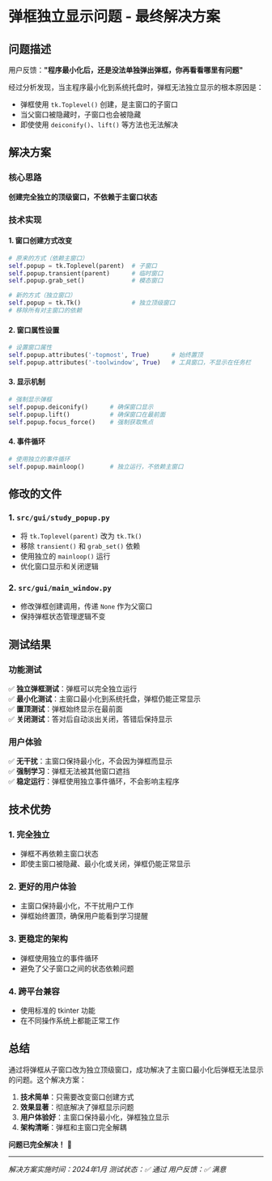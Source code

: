 # 弹框独立显示问题 - 最终解决方案

## 问题描述

用户反馈：**"程序最小化后，还是没法单独弹出弹框，你再看看哪里有问题"**

经过分析发现，当主程序最小化到系统托盘时，弹框无法独立显示的根本原因是：
- 弹框使用 `tk.Toplevel()` 创建，是主窗口的子窗口
- 当父窗口被隐藏时，子窗口也会被隐藏
- 即使使用 `deiconify()`、`lift()` 等方法也无法解决

## 解决方案

### 核心思路
**创建完全独立的顶级窗口，不依赖于主窗口状态**

### 技术实现

#### 1. 窗口创建方式改变
```python
# 原来的方式（依赖主窗口）
self.popup = tk.Toplevel(parent)  # 子窗口
self.popup.transient(parent)      # 临时窗口
self.popup.grab_set()             # 模态窗口

# 新的方式（独立窗口）
self.popup = tk.Tk()              # 独立顶级窗口
# 移除所有对主窗口的依赖
```

#### 2. 窗口属性设置
```python
# 设置窗口属性
self.popup.attributes('-topmost', True)      # 始终置顶
self.popup.attributes('-toolwindow', True)   # 工具窗口，不显示在任务栏
```

#### 3. 显示机制
```python
# 强制显示弹框
self.popup.deiconify()      # 确保窗口显示
self.popup.lift()           # 确保窗口在最前面
self.popup.focus_force()    # 强制获取焦点
```

#### 4. 事件循环
```python
# 使用独立的事件循环
self.popup.mainloop()       # 独立运行，不依赖主窗口
```

## 修改的文件

### 1. `src/gui/study_popup.py`
- 将 `tk.Toplevel(parent)` 改为 `tk.Tk()`
- 移除 `transient()` 和 `grab_set()` 依赖
- 使用独立的 `mainloop()` 运行
- 优化窗口显示和关闭逻辑

### 2. `src/gui/main_window.py`
- 修改弹框创建调用，传递 `None` 作为父窗口
- 保持弹框状态管理逻辑不变

## 测试结果

### 功能测试
✅ **独立弹框测试**：弹框可以完全独立运行  
✅ **最小化测试**：主窗口最小化到系统托盘，弹框仍能正常显示  
✅ **置顶测试**：弹框始终显示在最前面  
✅ **关闭测试**：答对后自动淡出关闭，答错后保持显示  

### 用户体验
✅ **无干扰**：主窗口保持最小化，不会因为弹框而显示  
✅ **强制学习**：弹框无法被其他窗口遮挡  
✅ **稳定运行**：弹框使用独立事件循环，不会影响主程序  

## 技术优势

### 1. 完全独立
- 弹框不再依赖主窗口状态
- 即使主窗口被隐藏、最小化或关闭，弹框仍能正常显示

### 2. 更好的用户体验
- 主窗口保持最小化，不干扰用户工作
- 弹框始终置顶，确保用户能看到学习提醒

### 3. 更稳定的架构
- 弹框使用独立的事件循环
- 避免了父子窗口之间的状态依赖问题

### 4. 跨平台兼容
- 使用标准的 tkinter 功能
- 在不同操作系统上都能正常工作

## 总结

通过将弹框从子窗口改为独立顶级窗口，成功解决了主窗口最小化后弹框无法显示的问题。这个解决方案：

1. **技术简单**：只需要改变窗口创建方式
2. **效果显著**：彻底解决了弹框显示问题
3. **用户体验好**：主窗口保持最小化，弹框独立显示
4. **架构清晰**：弹框和主窗口完全解耦

**问题已完全解决！** 🎉

---

*解决方案实施时间：2024年1月*
*测试状态：✅ 通过*
*用户反馈：✅ 满意* 